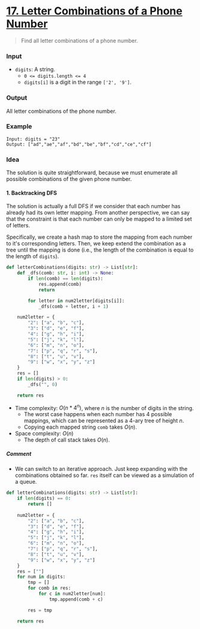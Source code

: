 # [17. Letter Combinations of a Phone Number](https://leetcode.com/problems/letter-combinations-of-a-phone-number/)
> Find all letter combinations of a phone number.
### Input
* `digits`: A string.
	* `0 <= digits.length <= 4`
	* `digits[i]` is a digit in the range `['2', '9']`.
### Output
All letter combinations of the phone number.
### Example
```
Input: digits = "23"
Output: ["ad","ae","af","bd","be","bf","cd","ce","cf"]
```
### Idea
The solution is quite straightforward, because we must enumerate all possible combinations of the given phone number. 
#### 1. Backtracking DFS
The solution is actually a full DFS if we consider that each number has already had its own letter mapping. From another perspective, we can say that the constraint is that each number can only be mapped to a limited set of letters.

Specifically, we create a hash map to store the mapping from each number to it's corresponding letters. Then, we keep extend the combination as a tree until the mapping is done (i.e., the length of the combination is equal to the length of `digits`).
```python
def letterCombinations(digits: str) -> List[str]:
    def _dfs(comb: str, i: int) -> None:
        if len(comb) == len(digits):
            res.append(comb)
            return

        for letter in num2letter[digits[i]]:
            _dfs(comb + letter, i + 1)

    num2letter = {
        "2": ["a", "b", "c"],
        "3": ["d", "e", "f"],
        "4": ["g", "h", "i"],
        "5": ["j", "k", "l"],
        "6": ["m", "n", "o"],
        "7": ["p", "q", "r", "s"],
        "8": ["t", "u", "v"],
        "9": ["w", "x", "y", "z"]
    }
    res = []
    if len(digits) > 0:
        _dfs("", 0)

    return res
```
* Time complexity: $O(n * 4^n)$, where $n$ is the number of digits in the string.
	* The worst case happens when each number has 4 possible mappings, which can be represented as a 4-ary tree of height $n$.
	* Copying each mapped string `comb` takes $O(n)$.
* Space complexity: $O(n)$
	* The depth of call stack takes $O(n)$.
##### Comment
 * We can switch to an iterative approach. Just keep expanding with the combinations obtained so far. `res` itself can be viewed as a simulation of a queue.
```python
def letterCombinations(digits: str) -> List[str]:
    if len(digits) == 0:
        return []
    
    num2letter = {
        "2": ["a", "b", "c"],
        "3": ["d", "e", "f"],
        "4": ["g", "h", "i"],
        "5": ["j", "k", "l"],
        "6": ["m", "n", "o"],
        "7": ["p", "q", "r", "s"],
        "8": ["t", "u", "v"],
        "9": ["w", "x", "y", "z"]
    }
    res = [""]
    for num in digits:
        tmp = [] 
        for comb in res:
            for c in num2letter[num]:
                tmp.append(comb + c)

        res = tmp

    return res
```
